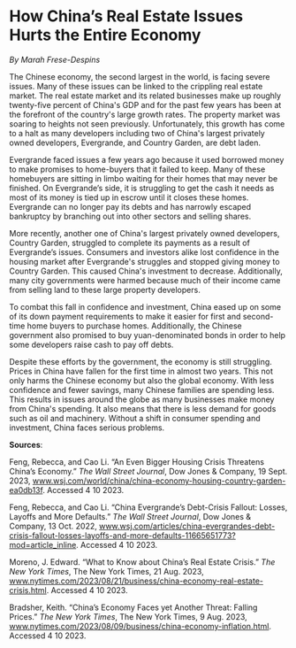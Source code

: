 # How China’s Real Estate Issues Hurts the Entire Economy



*By Marah Frese-Despins*



The Chinese economy, the second largest in the world, is facing severe issues. Many of these issues can be linked to the crippling real estate market. The real estate market and its related businesses make up roughly twenty-five percent of China's GDP and for the past few years has been at the forefront of the country's large growth rates. The property market was soaring to heights not seen previously. Unfortunately, this growth has come to a halt as many developers including two of China's largest privately owned developers, Evergrande, and Country Garden, are debt laden. 

Evergrande faced issues a few years ago because it used borrowed money to make promises to home-buyers that it failed to keep. Many of these homebuyers are sitting in limbo waiting for their homes that may never be finished. On Evergrande’s side, it is struggling to get the cash it needs as most of its money is tied up in escrow until it closes these homes. Evergrande can no longer pay its debts and has narrowly escaped bankruptcy by branching out into other sectors and selling shares. 

More recently, another one of China's largest privately owned developers, Country Garden, struggled to complete its payments as a result of Evergrande’s issues. Consumers and investors alike lost confidence in the housing market after Evergrande's struggles and stopped giving money to Country Garden. This caused China's investment to decrease. Additionally, many city governments were harmed because much of their income came from selling land to these large property developers.

To combat this fall in confidence and investment, China eased up on some of its down payment requirements to make it easier for first and second-time home buyers to purchase homes. Additionally, the Chinese government also promised to buy yuan-denominated bonds in order to help some developers raise cash to pay off debts.

Despite these efforts by the government, the economy is still struggling. Prices in China have fallen for the first time in almost two years. This not only harms the Chinese economy but also the global economy. With less confidence and fewer savings, many Chinese families are spending less. This results in issues around the globe as many businesses make money from China's spending. It also means that there is less demand for goods such as oil and machinery. Without a shift in consumer spending and investment, China faces serious problems. 



**Sources**:



Feng, Rebecca, and Cao Li. “An Even Bigger Housing Crisis Threatens China’s Economy.” *The Wall Street Journal*, Dow Jones & Company, 19 Sept. 2023, www.wsj.com/world/china/china-economy-housing-country-garden-ea0db13f. Accessed 4 10 2023.

Feng, Rebecca, and Cao Li. “China Evergrande’s Debt-Crisis Fallout: Losses, Layoffs and More Defaults.” *The Wall Street Journal*, Dow Jones & Company, 13 Oct. 2022, www.wsj.com/articles/china-evergrandes-debt-crisis-fallout-losses-layoffs-and-more-defaults-11665651773?mod=article_inline. Accessed 4 10 2023.

Moreno, J. Edward. “What to Know about China’s Real Estate Crisis.” *The New York Times*, The New York Times, 21 Aug. 2023, www.nytimes.com/2023/08/21/business/china-economy-real-estate-crisis.html. Accessed 4 10 2023.

Bradsher, Keith. “China’s Economy Faces yet Another Threat: Falling Prices.” *The New York Times*, The New York Times, 9 Aug. 2023, www.nytimes.com/2023/08/09/business/china-economy-inflation.html. Accessed 4 10 2023.